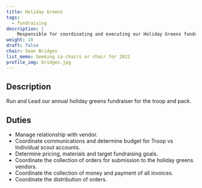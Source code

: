 ```yaml
---
title: Holiday Greens
tags:
  - fundraising
description: |
    Responsible for coordinating and executing our Holiday Greens fundraiser
weight: 10
draft: false
chair: Sean Bridges
list_memo: Seeking co-chairs or chair for 2022
profile_img: bridges.jpg
---
```


## Description

Run and Lead our annual holiday greens fundraiser for the troop and pack.

## Duties

- Manage relationship with vendor.
- Coordinate communications and determine budget for Troop vs Individual scout
  accounts.
- Determine pricing, materials and target fundraising goals.
- Coordinate the collection of orders for submission to the holiday greens
  vendors.
- Coordinate the collection of money and payment of all invoices.
- Coordinate the distribution of orders.

